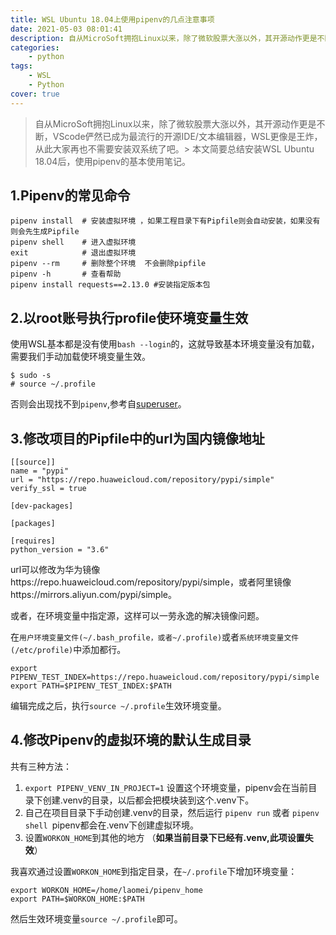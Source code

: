 ```yaml
---
title: WSL Ubuntu 18.04上使用pipenv的几点注意事项
date: 2021-05-03 08:01:41
description: 自从MicroSoft拥抱Linux以来，除了微软股票大涨以外，其开源动作更是不断，VScode俨然已成为最流行的开源IDE/文本编辑器，WSL更像是王炸，从此大家再也不需要安装双系统了吧。本文简要总结安装WSL Ubuntu 18.04后，使用pipenv的基本使用笔记。
categories: 
	- python
tags:
	- WSL
	- Python
cover: true
---
```


> 自从MicroSoft拥抱Linux以来，除了微软股票大涨以外，其开源动作更是不断，VScode俨然已成为最流行的开源IDE/文本编辑器，WSL更像是王炸，从此大家再也不需要安装双系统了吧。> 本文简要总结安装WSL Ubuntu 18.04后，使用pipenv的基本使用笔记。

## 1.Pipenv的常见命令

```shell
pipenv install  # 安装虚拟环境 ，如果工程目录下有Pipfile则会自动安装，如果没有则会先生成Pipfile
pipenv shell    # 进入虚拟环境
exit            # 退出虚拟环境
pipenv --rm     # 删除整个环境  不会删除pipfile
pipenv -h 	    # 查看帮助
pipenv install requests==2.13.0 #安装指定版本包
```

## 2.以root账号执行profile使环境变量生效

使用WSL基本都是没有使用`bash --login`的，这就导致基本环境变量没有加载，需要我们手动加载使环境变量生效。

```shell
$ sudo -s
# source ~/.profile
```

否则会出现找不到`pipenv`,参考自[superuser](https://superuser.com/questions/1432768/how-to-properly-install-pipenv-on-wsl-ubuntu-18-04)。

## 3.修改项目的Pipfile中的url为国内镜像地址

```shell
[[source]]
name = "pypi"
url = "https://repo.huaweicloud.com/repository/pypi/simple"
verify_ssl = true

[dev-packages]

[packages]

[requires]
python_version = "3.6"
```

url可以修改为华为镜像https://repo.huaweicloud.com/repository/pypi/simple，或者阿里镜像https://mirrors.aliyun.com/pypi/simple。

或者，在环境变量中指定源，这样可以一劳永逸的解决镜像问题。

在`用户环境变量文件(~/.bash_profile，或者~/.profile)`或者`系统环境变量文件(/etc/profile)`中添加都行。

```shell
export PIPENV_TEST_INDEX=https://repo.huaweicloud.com/repository/pypi/simple
export PATH=$PIPENV_TEST_INDEX:$PATH
```

编辑完成之后，执行`source ~/.profile`生效环境变量。

## 4.修改Pipenv的虚拟环境的默认生成目录

共有三种方法：

1. `export PIPENV_VENV_IN_PROJECT=1` 设置这个环境变量，pipenv会在当前目录下创建.venv的目录，以后都会把模块装到这个.venv下。
2. 自己在项目目录下手动创建.venv的目录，然后运行 `pipenv run` 或者 `pipenv shell `pipenv都会在.venv下创建虚拟环境。
3. 设置`WORKON_HOME`到其他的地方 （**如果当前目录下已经有.venv,此项设置失效**）

我喜欢通过设置`WORKON_HOME`到指定目录，在`~/.profile`下增加环境变量：

```shell
export WORKON_HOME=/home/laomei/pipenv_home
export PATH=$WORKON_HOME:$PATH
```

然后生效环境变量`source ~/.profile`即可。

